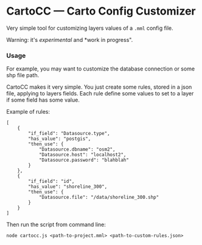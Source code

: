 # CartoCC — Carto Config Customizer

Very simple tool for customizing layers values of a `.mml` config file.

Warning: it's *experimental* and *work in progress".

### Usage

For example, you may want to customize the database connection or some shp file path.

CartoCC makes it very simple. You just create some rules, stored in a json file, applying to layers fields. Each rule define some values to set to a layer if some field has some value.

Example of rules:

```
[
    {
        "if_field": "Datasource.type",
        "has_value": "postgis",
        "then_use": {
            "Datasource.dbname": "osm2",
            "Datasource.host": "localhost2",
            "Datasource.password": "blahblah"
        }
    },
    {
        "if_field": "id",
        "has_value": "shoreline_300",
        "then_use": {
            "Datasource.file": "/data/shoreline_300.shp"
        }
    }
]
```

Then run the script from command line:

```
node cartocc.js <path-to-project.mml> <path-to-custom-rules.json>
```
